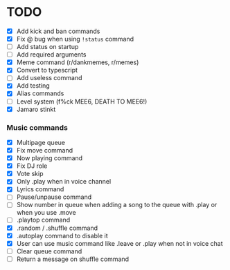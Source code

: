 # TODO

-   [x] Add kick and ban commands
-   [x] Fix @ bug when using `!status` command
-   [ ] Add status on startup
-   [ ] Add required arguments
-   [x] Meme command (r/dankmemes, r/memes)
-   [x] Convert to typescript
-   [ ] Add useless command
-   [x] Add testing
-   [x] Alias commands
-   [ ] Level system (f%ck MEE6, DEATH TO MEE6!)
-   [x] Jamaro stinkt

### Music commands

-   [x] Multipage queue
-   [x] Fix move command
-   [x] Now playing command
-   [x] Fix DJ role
-   [x] Vote skip
-   [x] Only .play when in voice channel
-   [x] Lyrics command
-   [ ] Pause/unpause command
-   [ ] Show number in queue when adding a song to the queue with .play or when you use .move
-   [ ] .playtop command
-   [x] .random / .shuffle command
-   [x] .autoplay command to disable it
-   [x] User can use music command like .leave or .play when not in voice chat
-   [ ] Clear queue command
-   [ ] Return a message on shuffle command
